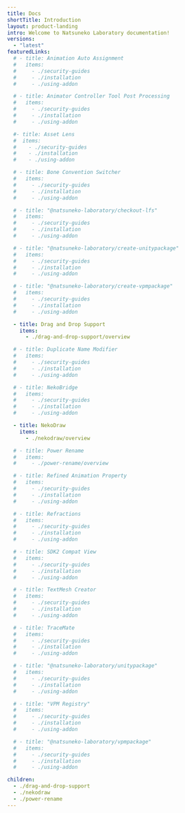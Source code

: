 ```yaml
---
title: Docs
shortTitle: Introduction
layout: product-landing
intro: Welcome to Natsuneko Laboratory documentation!
versions:
  - "latest"
featuredLinks:
  # - title: Animation Auto Assignment
  #   items:
  #     - ./security-guides
  #     - ./installation
  #     - ./using-addon

  # - title: Animator Controller Tool Post Processing
  #   items:
  #     - ./security-guides
  #     - ./installation
  #     - ./using-addon

  #- title: Asset Lens
  #  items:
  #    - ./security-guides
  #    - ./installation
  #    - ./using-addon

  # - title: Bone Convention Switcher
  #   items:
  #     - ./security-guides
  #     - ./installation
  #     - ./using-addon

  # - title: "@natsuneko-laboratory/checkout-lfs"
  #   items:
  #     - ./security-guides
  #     - ./installation
  #     - ./using-addon

  # - title: "@natsuneko-laboratory/create-unitypackage"
  #   items:
  #     - ./security-guides
  #     - ./installation
  #     - ./using-addon

  # - title: "@natsuneko-laboratory/create-vpmpackage"
  #   items:
  #     - ./security-guides
  #     - ./installation
  #     - ./using-addon

  - title: Drag and Drop Support
    items:
      - ./drag-and-drop-support/overview

  # - title: Duplicate Name Modifier
  #   items:
  #     - ./security-guides
  #     - ./installation
  #     - ./using-addon

  # - title: NekoBridge
  #   items:
  #     - ./security-guides
  #     - ./installation
  #     - ./using-addon

  - title: NekoDraw
    items:
      - ./nekodraw/overview

  # - title: Power Rename
  #   items:
  #     - ./power-rename/overview

  # - title: Refined Animation Property
  #   items:
  #     - ./security-guides
  #     - ./installation
  #     - ./using-addon

  # - title: Refractions
  #   items:
  #     - ./security-guides
  #     - ./installation
  #     - ./using-addon

  # - title: SDK2 Compat View
  #   items:
  #     - ./security-guides
  #     - ./installation
  #     - ./using-addon

  # - title: TextMesh Creator
  #   items:
  #     - ./security-guides
  #     - ./installation
  #     - ./using-addon

  # - title: TraceMate
  #   items:
  #     - ./security-guides
  #     - ./installation
  #     - ./using-addon

  # - title: "@natsuneko-laboratory/unitypackage"
  #   items:
  #     - ./security-guides
  #     - ./installation
  #     - ./using-addon

  # - title: "VPM Registry"
  #   items:
  #     - ./security-guides
  #     - ./installation
  #     - ./using-addon

  # - title: "@natsuneko-laboratory/vpmpackage"
  #   items:
  #     - ./security-guides
  #     - ./installation
  #     - ./using-addon

children:
  - ./drag-and-drop-support
  - ./nekodraw
  - ./power-rename
---
```

